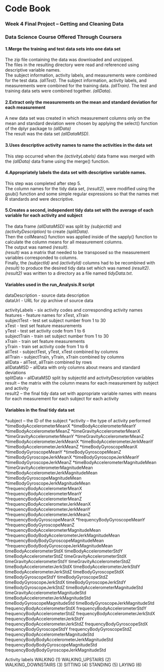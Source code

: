 
 # Code Book

### Week 4 Final Project – Getting and Cleaning Data
### Data Science Course Offered Through Coursera



#### 1.Merge the training and test data sets into one data set

The zip file containing the data was downloaded and unzipped.   
The files in the resulting directory were read and referenced using descriptive variable names.  
The subject information, activity labels, and measurements were combined for the test data. *(allTest)*. 
The subject information, activity labels, and measurements were combined for the training data. *(allTrain)*. 
The test and training data sets were combined together. *(allData)*. 



#### 2.Extract only the measurements on the mean and standard deviation for each measurement

A new data set was created in which measurement columns only on the mean and standard deviation were chosen by applying the select() function of the dplyr package to *(allData)*  
The result was the data set *(allDataMSD)*.

#### 3.Uses descriptive activity names to name the activities in the data set

This step occurred when the *(activityLabels)* data frame was merged with the *(allData)* data frame using the merge() function. 

#### 4.Appropriately labels the data set with descriptive variable names.

This step was completed after step 5.  
The column names for the tidy data set, *(result2)*, were modified using the gsub() function and some simple regular expressions so that the names met R standards and were descriptive.

#### 5.Creates a second, independent tidy data set with the average of each variable for each activity and subject
The data frame *(allDataMSD)* was split by *(subjectId)* and *(activityDescription)* to create *(splitData)*.  
Then the colMeans() function was applied inside of the sapply() function to calculate the column means for all measurement columns.  
The output was named *(result)*.  
*(result)* was a matrix that needed to be transposed so the measurement variables corresponded to columns.   
Finally, the *(subjectId)* and *(activityId)* columns had to be recombined with *(result)* to produce the desired tidy data set which was named *(result2)*.   
*(result2)* was written to a directory as a file named *tidyData.txt*.


#### Variables used in the run_Analysis.R script
dataDescription - source data description  
dataUrl - URL for zip archive of source data  

activityLabels - six activity codes and corresponding activity names  
features - feature names for xTest, xTrain  
subjectTest - test set subject number from 1 to 30  
xTest - test set feature measurements  
yTest - test set activity code from 1 to 6  
subjectTrain - train set subject number from 1 to 30  
xTrain - train set feature measurements  
yTrain - train set activity code from 1 to 6  
allTest - subjectTest, yTest, xTest combined by columns  
allTrain - subjectTrain, yTrain, xTrain combined by columns  
allData - allTest, allTrain combined by rows  
allDataMSD – allData with only columns about means and standard deviations  
splitData – allDataMSD split by subjectId and activityDescription variables  
result – the matrix with the column means for each measurement by subject and activity   
result2 – the final tidy data set with appropriate variable names with means for each measurement for each subject for each activity


#### Variables in the final tidy data set
*subject – the ID of the subject
*activity – the type of activity performed
*timeBodyAccelerometerMeanX
*timeBodyAccelerometerMeanY
*timeBodyAccelerometerMeanZ
*timeGravityAccelerometerMeanX
*timeGravityAccelerometerMeanY
*timeGravityAccelerometerMeanZ
*timeBodyAccelerometerJerkMeanX
*timeBodyAccelerometerJerkMeanY
*timeBodyAccelerometerJerkMeanZ
*timeBodyGyroscopeMeanX
*timeBodyGyroscopeMeanY
*timeBodyGyroscopeMeanZ
*timeBodyGyroscopeJerkMeanX
*timeBodyGyroscopeJerkMeanY
*timeBodyGyroscopeJerkMeanZ
*timeBodyAccelerometerMagnitudeMean
*timeGravityAccelerometerMagnitudeMean
*timeBodyAccelerometerJerkMagnitudeMean
*timeBodyGyroscopeMagnitudeMean
*timeBodyGyroscopeJerkMagnitudeMean
*frequencyBodyAccelerometerMeanX
*frequencyBodyAccelerometerMeanY
*frequencyBodyAccelerometerMeanZ
*frequencyBodyAccelerometerJerkMeanX
*frequencyBodyAccelerometerJerkMeanY
*frequencyBodyAccelerometerJerkMeanZ
*frequencyBodyGyroscopeMeanX
*frequencyBodyGyroscopeMeanY
*frequencyBodyGyroscopeMeanZ
*frequencyBodyAccelerometerMagnitudeMean
*frequencyBodyBodyAccelerometerJerkMagnitudeMean
*frequencyBodyBodyGyroscopeMagnitudeMean
*frequencyBodyBodyGyroscopeJerkMagnitudeMean
timeBodyAccelerometerStdX
timeBodyAccelerometerStdY
timeBodyAccelerometerStdZ
timeGravityAccelerometerStdX
timeGravityAccelerometerStdY
timeGravityAccelerometerStdZ
timeBodyAccelerometerJerkStdX
timeBodyAccelerometerJerkStdY
timeBodyAccelerometerJerkStdZ
timeBodyGyroscopeStdX
timeBodyGyroscopeStdY
timeBodyGyroscopeStdZ
timeBodyGyroscopeJerkStdX
timeBodyGyroscopeJerkStdY
timeBodyGyroscopeJerkStdZ
timeBodyAccelerometerMagnitudeStd
timeGravityAccelerometerMagnitudeStd
timeBodyAccelerometerJerkMagnitudeStd
timeBodyGyroscopeMagnitudeStd
timeBodyGyroscopeJerkMagnitudeStd
frequencyBodyAccelerometerStdX
frequencyBodyAccelerometerStdY
frequencyBodyAccelerometerStdZ
frequencyBodyAccelerometerJerkStdX
frequencyBodyAccelerometerJerkStdY
frequencyBodyAccelerometerJerkStdZ
frequencyBodyGyroscopeStdX
frequencyBodyGyroscopeStdY
frequencyBodyGyroscopeStdZ
frequencyBodyAccelerometerMagnitudeStd
frequencyBodyBodyAccelerometerJerkMagnitudeStd
frequencyBodyBodyGyroscopeMagnitudeStd
frequencyBodyBodyGyroscopeJerkMagnitudeStd

Activity labels
WALKING (1)
WALKING_UPSTAIRS (2)
WALKING_DOWNSTAIRS (3)
SITTING (4)
STANDING (5)
LAYING (6)

